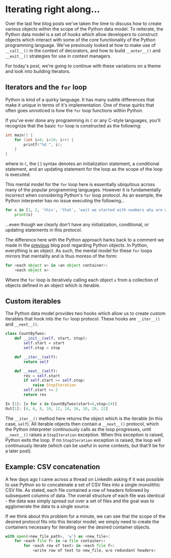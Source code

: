# Iterating right along...

Over the last few blog posts we've taken the time to discuss how to create various objects within the scope of the Python data model. To reiterate, the Python data model is a set of hooks which allow developers to construct objects which interact with some of the core functionality of the Python programming language. We've previously looked at how to make use of `__call__()` in the context of decorators, and how to build `__enter__()` and `__exit__()` strategies for use in context managers.

For today's post, we're going to continue with these variations on a theme and look into building Iterators.

## Iterators and the `for` loop

Python is kind of a quirky language. It has many subtle differences that make it unique in terms of it's implementation. One of these quirks that often goes unnoticed is how the `for` loop functions within Python.

If you've ever done any programming in `C` or any C-style languages, you'll recognize that the basic `for` loop is constructed as the following:

```C
int main() {
    for (int i=0; i<10; i++) {
        printf("%d ", i);
    }
}
```

where in `C`, the ( ) syntax denotes an initialization statement, a conditional statement, and an updating statement for the loop as the scope of the loop is executed.

This mental model for the `for` loop here is essentially ubiquitous across many of the popular programming languages. However it is fundamentally incorrect when considering Python's `for` loop protocol. As an example, the Python interpreter has no issue executing the following...

```python
for x in [1, 2, 'this', 'that', 'wait we started with numbers why are we looping over strings now...']:
    print(x)
```

...even though we clearly don't have any initialization, conditional, or updating statements in this protocol.

The difference here with the Python approach harks back to a comment we made in the [previous](https://1mikegrn.github.io/blog/posts/2020_10_16/) blog post regarding Python objects. In Python, everything is an object. As such, the mental model for these `for` loops mirrors that mentality and is thus moreso of the form:

```python
for <each object x> in <an object container>:
    <each object x>
```

Where the `for` loop is iteratively calling each object `x` from a collection of objects defined in an object which is iterable.

## Custom iterables

The Python data model provides two hooks which allow us to create custom iterables that hook into the `for` loop protocol. These hooks are `__iter__()` and `__next__()`.

```python
class CountByTwos:
    def __init__(self, start, stop):
        self.start = start
        self.stop = stop

    def __iter__(self):
        return self

    def __next__(self):
        res = self.start
        if self.start >= self.stop:
            raise StopIteration
        self.start += 2
        return res
```

```python
In [1]: [x for x in CountByTwos(start=4,stop=24)]
Out[1]: [4, 6, 8, 10, 12, 14, 16, 18, 20, 22]
```

The `__iter__()` method here returns the object which is the iterable (in this case, `self`). All iterable objects then contain a `__next__()` protocol, which the Python interpreter continuously calls as the loop progresses, until `__next__()` raises a `StopIteration` exception. When this exception is raised, Python exits the loop. If no `StopIteration` exception is raised, the loop will continuously iterate (which can be useful in some contexts, but that'll be for a later post).

## Example: CSV concatenation

A few days ago I came across a thread on LinkedIn asking if it was possible to use Python so to concatenate a set of CSV files into a single monolithic CSV file. As stated, each file contained a row of headers followed by subsequent columns of data. The overall structure of each file was identical - the data was simply spread out over a set of files and the goal was to agglomerate the data to a single source.

If we think about this problem for a minute, we can see that the scope of the desired protocol fits into this iterator model; we simply need to create the containers necessary for iterating over the desired container objects.

```python
with open(<new_file path>, 'w') as <new_file>:
    for <each file f> in <a file container>:
        for <each row of text> in <each file f>:
            <write row of text to new_file, w/o redundant headers>
```
